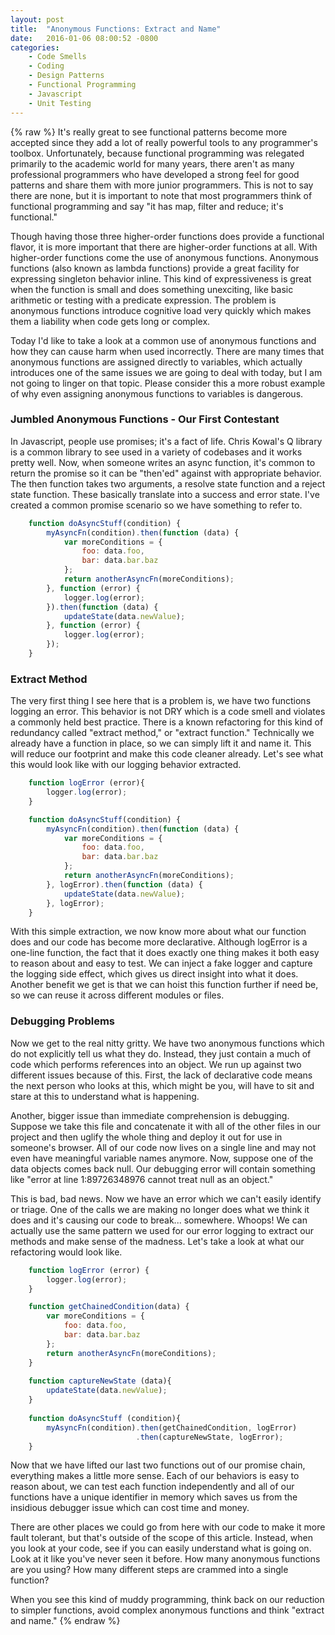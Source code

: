 ```yaml
---
layout: post
title:  "Anonymous Functions: Extract and Name"
date:   2016-01-06 08:00:52 -0800
categories:
    - Code Smells
    - Coding
    - Design Patterns
    - Functional Programming
    - Javascript
    - Unit Testing
---
```

{% raw %}
It's really great to see functional patterns become more accepted since they add a lot of really powerful tools to any programmer's toolbox. Unfortunately, because functional programming was relegated primarily to the academic world for many years, there aren't as many professional programmers who have developed a strong feel for good patterns and share them with more junior programmers. This is not to say there are none, but it is important to note that most programmers think of functional programming and say "it has map, filter and reduce; it's functional."

Though having those three higher-order functions does provide a functional flavor, it is more important that there are higher-order functions at all.  With higher-order functions come the use of anonymous functions.  Anonymous functions (also known as lambda functions) provide a great facility for expressing singleton behavior inline.  This kind of expressiveness is great when the function is small and does something unexciting, like basic arithmetic or testing with a predicate expression.  The problem is anonymous functions introduce cognitive load very quickly which makes them a liability when code gets long or complex.

Today I'd like to take a look at a common use of anonymous functions and how they can cause harm when used incorrectly.  There are many times that anonymous functions are assigned directly to variables, which actually introduces one of the same issues we are going to deal with today, but I am not going to linger on that topic.  Please consider this a more robust example of why even assigning anonymous functions to variables is dangerous.

<h3>Jumbled Anonymous Functions - Our First Contestant</h3>

In Javascript, people use promises; it's a fact of life. Chris Kowal's Q library is a common library to see used in a variety of codebases and it works pretty well. Now, when someone writes an async function, it's common to return the promise so it can be "then'ed" against with appropriate behavior. The then function takes two arguments, a resolve state function and a reject state function. These basically translate into a success and error state.  I've created a common promise scenario so we have something to refer to.

```javascript
    function doAsyncStuff(condition) {
        myAsyncFn(condition).then(function (data) {
            var moreConditions = {
                foo: data.foo,
                bar: data.bar.baz
            };
            return anotherAsyncFn(moreConditions);
        }, function (error) {
            logger.log(error);
        }).then(function (data) {
            updateState(data.newValue);
        }, function (error) {
            logger.log(error);
        });
    }
```

<h3>Extract Method</h3>

The very first thing I see here that is a problem is, we have two functions logging an error. This behavior is not DRY which is a code smell and violates a commonly held best practice.  There is a known refactoring for this kind of redundancy called "extract method," or "extract function."  Technically we already have a function in place, so we can simply lift it and name it.  This will reduce our footprint and make this code cleaner already.  Let's see what this would look like with our logging behavior extracted.

```javascript
    function logError (error){
        logger.log(error);
    }

    function doAsyncStuff(condition) {
        myAsyncFn(condition).then(function (data) {
            var moreConditions = {
                foo: data.foo,
                bar: data.bar.baz
            };
            return anotherAsyncFn(moreConditions);
        }, logError).then(function (data) {
            updateState(data.newValue);
        }, logError);
    }
```

With this simple extraction, we now know more about what our function does and our code has become more declarative. Although logError is a one-line function, the fact that it does exactly one thing makes it both easy to reason about and easy to test. We can inject a fake logger and capture the logging side effect, which gives us direct insight into what it does.  Another benefit we get is that we can hoist this function further if need be, so we can reuse it across different modules or files.

<h3>Debugging Problems</h3>

Now we get to the real nitty gritty.  We have two anonymous functions which do not explicitly tell us what they do.  Instead, they just contain a much of code which performs references into an object. We run up against two different issues because of this.  First, the lack of declarative code means the next person who looks at this, which might be you, will have to sit and stare at this to understand what is happening.

Another, bigger issue than immediate comprehension is debugging.  Suppose we take this file and concatenate it with all of the other files in our project and then uglify the whole thing and deploy it out for use in someone's browser.  All of our code now lives on a single line and may not even have meaningful variable names anymore.  Now, suppose one of the data objects comes back null.  Our debugging error will contain something like "error at line 1:89726348976 <anonymous> cannot treat null as an object."

This is bad, bad news. Now we have an error which we can't easily identify or triage. One of the calls we are making no longer does what we think it does and it's causing our code to break... somewhere. Whoops! We can actually use the same pattern we used for our error logging to extract our methods and make sense of the madness. Let's take a look at what our refactoring would look like.

```javascript
    function logError (error) {
        logger.log(error);
    }

    function getChainedCondition(data) {
        var moreConditions = {
            foo: data.foo,
            bar: data.bar.baz
        };
        return anotherAsyncFn(moreConditions);
    }
    
    function captureNewState (data){
        updateState(data.newValue);
    }
    
    function doAsyncStuff (condition){
        myAsyncFn(condition).then(getChainedCondition, logError)
                            .then(captureNewState, logError);
    }
```

Now that we have lifted our last two functions out of our promise chain, everything makes a little more sense. Each of our behaviors is easy to reason about, we can test each function independently and all of our functions have a unique identifier in memory which saves us from the insidious debugger issue which can cost time and money.

There are other places we could go from here with our code to make it more fault tolerant, but that's outside of the scope of this article.  Instead, when you look at your code, see if you can easily understand what is going on.  Look at it like you've never seen it before.  How many anonymous functions are you using? How many different steps are crammed into a single function?

When you see this kind of muddy programming, think back on our reduction to simpler functions, avoid complex anonymous functions and think "extract and name."
{% endraw %}
    
